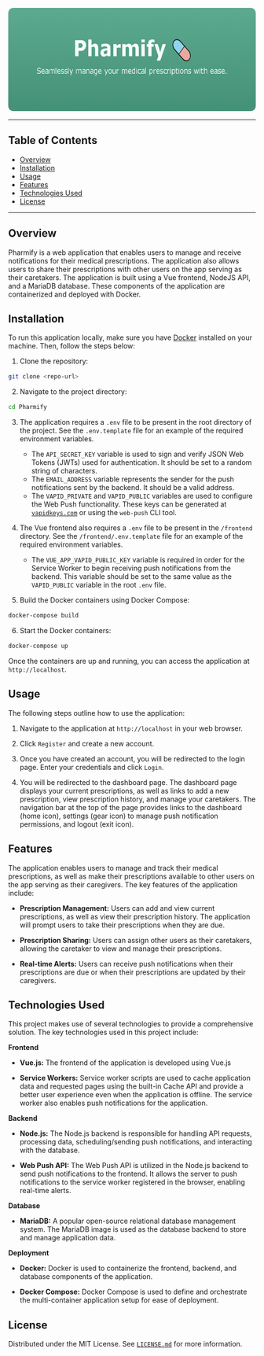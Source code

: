 <p align="center">
  <img src="logo.png" alt="Pharmify Logo" width="600" height="210" style="border-radius:10px">

---
## Table of Contents
- [Overview](#overview)
- [Installation](#installation)
- [Usage](#usage)
- [Features](#features)
- [Technologies Used](#technologies-used)
- [License](#license)

---
## Overview
Pharmify is a web application that enables users to manage and receive notifications for their medical prescriptions. The application also allows users to share their prescriptions with other users on the app serving as their caretakers. The application is built using a Vue frontend, NodeJS API, and a MariaDB database. These components of the application are containerized and deployed with Docker.


## Installation
To run this application locally, make sure you have [Docker](https://docs.docker.com/get-docker/) installed on your machine. Then, follow the steps below:

1. Clone the repository:
```sh
git clone <repo-url>
```

2. Navigate to the project directory:
```sh
cd Pharmify
```

3. The application requires a `.env` file to be present in the root directory of the project. See the `.env.template` file for an example of the required environment variables.
    - The `API_SECRET_KEY` variable is used to sign and verify JSON Web Tokens (JWTs) used for authentication. It should be set to a random string of characters.
    - The `EMAIL_ADDRESS` variable represents the sender for the push notifications sent by the backend. It should be a valid address.
    - The `VAPID_PRIVATE` and `VAPID_PUBLIC` variables are used to configure the Web Push functionality. These keys can be generated at [`vapidkeys.com`](https://vapidkeys.com/) or using the `web-push` CLI tool.

4. The Vue frontend also requires a `.env` file to be present in the `/frontend` directory. See the `/frontend/.env.template` file for an example of the required environment variables.
    - The `VUE_APP_VAPID_PUBLIC_KEY` variable is required in order for the Service Worker to begin receiving push notifications from the backend. This variable should be set to the same value as the `VAPID_PUBLIC` variable in the root `.env` file.

5. Build the Docker containers using Docker Compose:
```sh
docker-compose build
```

6. Start the Docker containers:
```sh
docker-compose up
```

Once the containers are up and running, you can access the application at `http://localhost`.


## Usage
The following steps outline how to use the application:

1. Navigate to the application at `http://localhost` in your web browser.

2. Click `Register` and  create a new account.

3. Once you have created an account, you will be redirected to the login page. Enter your credentials and click `Login`.

4. You will be redirected to the dashboard page. The dashboard page displays your current prescriptions, as well as links to add a new prescription, view prescription history, and manage your caretakers. The navigation bar at the top of the page provides links to the dashboard (home icon), settings (gear icon) to manage push notification permissions, and logout (exit icon).


## Features
The application enables users to manage and track their medical prescriptions, as well as make their prescriptions available to other users on the app serving as their caregivers. The key features of the application include:

- **Prescription Management:** Users can add and view current prescriptions, as well as view their prescription history. The application will prompt users to take their prescriptions when they are due.

- **Prescription Sharing:** Users can assign other users as their caretakers, allowing the caretaker to view and manage their prescriptions.

- **Real-time Alerts:** Users can receive push notifications when their prescriptions are due or when their prescriptions are updated by their caregivers.


## Technologies Used
This project makes use of several technologies to provide a comprehensive solution. The key technologies used in this project include:

**Frontend**
- **Vue.js:** The frontend of the application is developed using Vue.js

- **Service Workers:** Service worker scripts are used to cache application data and requested pages using the built-in Cache API and provide a better user experience even when the application is offline. The service worker also enables push notifications for the application.

**Backend**
- **Node.js:** The Node.js backend is responsible for handling API requests, processing data, scheduling/sending push notifications, and interacting with the database.

- **Web Push API:** The Web Push API is utilized in the Node.js backend to send push notifications to the frontend. It allows the server to push notifications to the service worker registered in the browser, enabling real-time alerts.

**Database**
- **MariaDB:** A popular open-source relational database management system. The MariaDB image is used as the database backend to store and manage application data.

**Deployment**
- **Docker:** Docker is used to containerize the frontend, backend, and database components of the application.

- **Docker Compose:** Docker Compose is used to define and orchestrate the multi-container application setup for ease of deployment.


## License
Distributed under the MIT License. See [`LICENSE.md`](./LICENSE.md) for more information.
